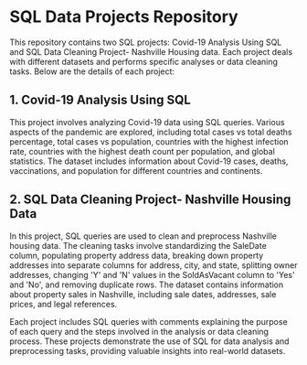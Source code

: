 # SQL Data Projects Repository

This repository contains two SQL projects: Covid-19 Analysis Using SQL and SQL Data Cleaning Project- Nashville Housing data. Each project deals with different datasets and performs specific analyses or data cleaning tasks. Below are the details of each project:

## 1. Covid-19 Analysis Using SQL
This project involves analyzing Covid-19 data using SQL queries. Various aspects of the pandemic are explored, including total cases vs total deaths percentage, total cases vs population, countries with the highest infection rate, countries with the highest death count per population, and global statistics. The dataset includes information about Covid-19 cases, deaths, vaccinations, and population for different countries and continents.

## 2. SQL Data Cleaning Project- Nashville Housing Data
In this project, SQL queries are used to clean and preprocess Nashville housing data. The cleaning tasks involve standardizing the SaleDate column, populating property address data, breaking down property addresses into separate columns for address, city, and state, splitting owner addresses, changing 'Y' and 'N' values in the SoldAsVacant column to 'Yes' and 'No', and removing duplicate rows. The dataset contains information about property sales in Nashville, including sale dates, addresses, sale prices, and legal references.

Each project includes SQL queries with comments explaining the purpose of each query and the steps involved in the analysis or data cleaning process. These projects demonstrate the use of SQL for data analysis and preprocessing tasks, providing valuable insights into real-world datasets.
